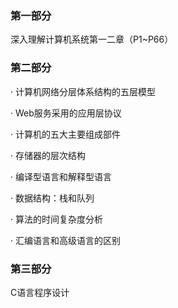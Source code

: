 ### 第一部分

深入理解计算机系统第一二章（P1~P66）

### 第二部分

· 计算机网络分层体系结构的五层模型

· Web服务采用的应用层协议

· 计算机的五大主要组成部件

· 存储器的层次结构

· 编译型语言和解释型语言

· 数据结构：栈和队列

· 算法的时间复杂度分析

· 汇编语言和高级语言的区别

### 第三部分

C语言程序设计
